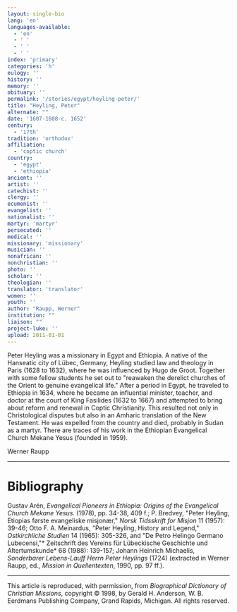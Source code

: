 ```yaml
---
layout: single-bio
lang: 'en'
languages-available:
  - 'en'
  - ' '
  - ' '
  - ' '
index: 'primary'
categories: 'h'
eulogy: ''
history: ''
memory: ''
obituary: ''
permalink: '/stories/egypt/heyling-peter/'
title: "Heyling, Peter"
alternate: ""
date: '1607-1608-c. 1652'
century:
  - '17th'
tradition: 'orthodox'
affiliation:
  - 'coptic church'
country:
  - 'egypt'
  - 'ethiopia'
ancient: ''
artist: ''
catechist: ''
clergy: ''
ecumenist: ''
evangelist: ''
nationalist: ''
martyr: 'martyr'
persecuted: ''
medical: ''
missionary: 'missionary'
musician: ''
nonafrican: ''
nonchristian: ''
photo: ''
scholar: ''
theologian: ''
translator: 'translator'
women: ''
youth: ''
author: "Raupp, Werner"
institution: ""
liaison: ""
project-luke: ''
upload: 2011-01-01
---
```




Peter Heyling was a missionary in Egypt and Ethiopia. A native of the Hanseatic city of Lübec, Germany, Heyling studied law and theology in Paris (1628 to 1632), where he was influenced by Hugo de Groot. Together with some fellow students he set out to "reawaken the derelict churches of the Orient to genuine evangelical life." After a period in Egypt, he traveled to Ethiopia in 1634, where he became an influential minister, teacher, and doctor at the court of King Fasilides (1632 to 1667) and attempted to bring about reform and renewal in Coptic Christianity. This resulted not only in Christological disputes but also in an Amharic translation of the New Testament. He was expelled from the country and died, probably in Sudan as a martyr. There are traces of his work in the Ethiopian Evangelical Church Mekane Yesus (founded in 1959).

Werner Raupp

---

# Bibliography

Gustav Arén, *Evangelical Pioneers in Ethiopia: Origins of the Evangelical Church Mekane Yesus*. (1978), pp. 34-38, 409 f.; P. Bredvey, "Peter Heyling, Etiopias første evangeliske misjonær," *Norsk Tidsskrift for Misjon* 11 (1957): 39-46; Otto F. A. Meinardus, "Peter Heyling, History and Legend," *Ostkirchliche Studien* 14 (1965): 305-326, and "De Petro Helingo Germano Lubecensi,"* Zeitschrift des Vereins für Lübeckische Geschichte und Altertumskunde* 68 (1988): 139-157; Johann Heinrich Michaelis, *Sonderbarer Lebens-Lauff Herrn Peter Heylings* (1724) (extracted in Werner Raupp, ed., *Mission in Quellentexten*, 1990, pp. 97 ff.).

---

This article is reproduced, with permission, from *Biographical Dictionary of Christian Missions*, copyright © 1998, by Gerald H. Anderson, W. B. Eerdmans Publishing Company, Grand Rapids, Michigan. All rights reserved.
